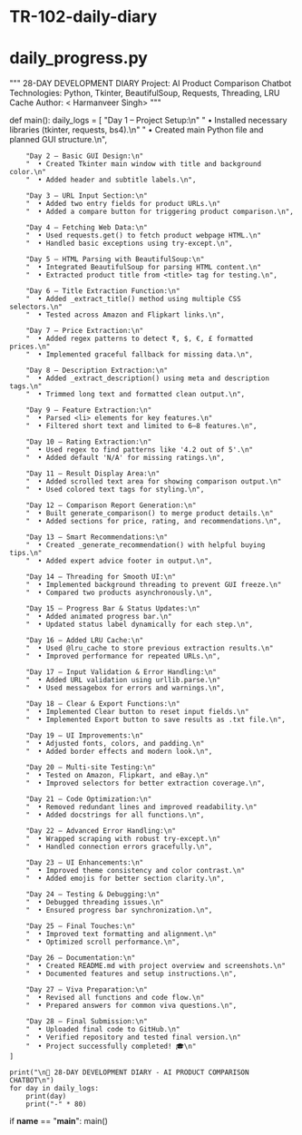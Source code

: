 # TR-102-daily-diary
# daily_progress.py
"""
28-DAY DEVELOPMENT DIARY
Project: AI Product Comparison Chatbot
Technologies: Python, Tkinter, BeautifulSoup, Requests, Threading, LRU Cache
Author: < Harmanveer Singh>
"""

def main():
    daily_logs = [
        "Day 1 – Project Setup:\n"
        "  • Installed necessary libraries (tkinter, requests, bs4).\n"
        "  • Created main Python file and planned GUI structure.\n",

        "Day 2 – Basic GUI Design:\n"
        "  • Created Tkinter main window with title and background color.\n"
        "  • Added header and subtitle labels.\n",

        "Day 3 – URL Input Section:\n"
        "  • Added two entry fields for product URLs.\n"
        "  • Added a compare button for triggering product comparison.\n",

        "Day 4 – Fetching Web Data:\n"
        "  • Used requests.get() to fetch product webpage HTML.\n"
        "  • Handled basic exceptions using try-except.\n",

        "Day 5 – HTML Parsing with BeautifulSoup:\n"
        "  • Integrated BeautifulSoup for parsing HTML content.\n"
        "  • Extracted product title from <title> tag for testing.\n",

        "Day 6 – Title Extraction Function:\n"
        "  • Added _extract_title() method using multiple CSS selectors.\n"
        "  • Tested across Amazon and Flipkart links.\n",

        "Day 7 – Price Extraction:\n"
        "  • Added regex patterns to detect ₹, $, €, £ formatted prices.\n"
        "  • Implemented graceful fallback for missing data.\n",

        "Day 8 – Description Extraction:\n"
        "  • Added _extract_description() using meta and description tags.\n"
        "  • Trimmed long text and formatted clean output.\n",

        "Day 9 – Feature Extraction:\n"
        "  • Parsed <li> elements for key features.\n"
        "  • Filtered short text and limited to 6–8 features.\n",

        "Day 10 – Rating Extraction:\n"
        "  • Used regex to find patterns like '4.2 out of 5'.\n"
        "  • Added default 'N/A' for missing ratings.\n",

        "Day 11 – Result Display Area:\n"
        "  • Added scrolled text area for showing comparison output.\n"
        "  • Used colored text tags for styling.\n",

        "Day 12 – Comparison Report Generation:\n"
        "  • Built generate_comparison() to merge product details.\n"
        "  • Added sections for price, rating, and recommendations.\n",

        "Day 13 – Smart Recommendations:\n"
        "  • Created _generate_recommendation() with helpful buying tips.\n"
        "  • Added expert advice footer in output.\n",

        "Day 14 – Threading for Smooth UI:\n"
        "  • Implemented background threading to prevent GUI freeze.\n"
        "  • Compared two products asynchronously.\n",

        "Day 15 – Progress Bar & Status Updates:\n"
        "  • Added animated progress bar.\n"
        "  • Updated status label dynamically for each step.\n",

        "Day 16 – Added LRU Cache:\n"
        "  • Used @lru_cache to store previous extraction results.\n"
        "  • Improved performance for repeated URLs.\n",

        "Day 17 – Input Validation & Error Handling:\n"
        "  • Added URL validation using urllib.parse.\n"
        "  • Used messagebox for errors and warnings.\n",

        "Day 18 – Clear & Export Functions:\n"
        "  • Implemented Clear button to reset input fields.\n"
        "  • Implemented Export button to save results as .txt file.\n",

        "Day 19 – UI Improvements:\n"
        "  • Adjusted fonts, colors, and padding.\n"
        "  • Added border effects and modern look.\n",

        "Day 20 – Multi-site Testing:\n"
        "  • Tested on Amazon, Flipkart, and eBay.\n"
        "  • Improved selectors for better extraction coverage.\n",

        "Day 21 – Code Optimization:\n"
        "  • Removed redundant lines and improved readability.\n"
        "  • Added docstrings for all functions.\n",

        "Day 22 – Advanced Error Handling:\n"
        "  • Wrapped scraping with robust try-except.\n"
        "  • Handled connection errors gracefully.\n",

        "Day 23 – UI Enhancements:\n"
        "  • Improved theme consistency and color contrast.\n"
        "  • Added emojis for better section clarity.\n",

        "Day 24 – Testing & Debugging:\n"
        "  • Debugged threading issues.\n"
        "  • Ensured progress bar synchronization.\n",

        "Day 25 – Final Touches:\n"
        "  • Improved text formatting and alignment.\n"
        "  • Optimized scroll performance.\n",

        "Day 26 – Documentation:\n"
        "  • Created README.md with project overview and screenshots.\n"
        "  • Documented features and setup instructions.\n",

        "Day 27 – Viva Preparation:\n"
        "  • Revised all functions and code flow.\n"
        "  • Prepared answers for common viva questions.\n",

        "Day 28 – Final Submission:\n"
        "  • Uploaded final code to GitHub.\n"
        "  • Verified repository and tested final version.\n"
        "  • Project successfully completed! 🎓\n"
    ]

    print("\n📘 28-DAY DEVELOPMENT DIARY - AI PRODUCT COMPARISON CHATBOT\n")
    for day in daily_logs:
        print(day)
        print("-" * 80)

if __name__ == "__main__":
    main()
